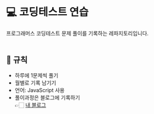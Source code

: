 # 💻 코딩테스트 연습
프로그래머스 코딩테스트 문제 풀이를 기록하는 레파지토리입니다.<br><br>

## 📌 규칙
- 하루에 1문제씩 풀기<br>
- 월별로 기록 남기기<br>
- 언어: JavaScript 사용<br>
- 풀이과정은 블로그에 기록하기<br>
  👉🏻 [내 블로그](https://hye-story-o0o.tistory.com/)
<br>
